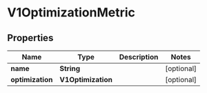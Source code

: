 

# V1OptimizationMetric


## Properties

| Name | Type | Description | Notes |
|------------ | ------------- | ------------- | -------------|
|**name** | **String** |  |  [optional] |
|**optimization** | **V1Optimization** |  |  [optional] |




